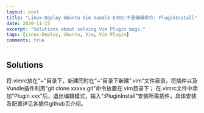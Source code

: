 ```yaml
---
layout: post
title: "Linux-Deploy Ubuntu Vim Vundle-E492:不是编辑命令: PluginInstall"
date: 2020-11-15
excerpt: "Solutions about solving Vim Plugin bugs."
tags: [Linux-Deploy, Ubuntu, Vim, Vim Plugin]
comments: true
---
```


## Solutions
将.vimrc放在"~"目录下，新建同时在“~”目录下新建".vim"文件目录，将插件以及Vundle插件利用"git clone xxxxx.git"命令放置在.vim目录下；
在.vimrc文件中添加"Plugin xxx"后，退出编辑模式，输入":PluginInstall"安装所需插件，具体安装及配置详见各插件github页介绍。
